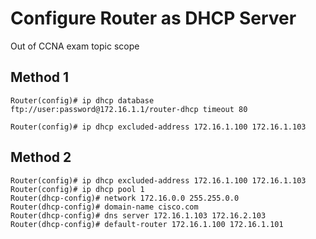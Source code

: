 # Configure Router as DHCP Server
Out of CCNA exam topic scope

## Method 1
```
Router(config)# ip dhcp database ftp://user:password@172.16.1.1/router-dhcp timeout 80

Router(config)# ip dhcp excluded-address 172.16.1.100 172.16.1.103
```

## Method 2
```
Router(config)# ip dhcp excluded-address 172.16.1.100 172.16.1.103
Router(config)# ip dhcp pool 1
Router(dhcp-config)# network 172.16.0.0 255.255.0.0
Router(dhcp-config)# domain-name cisco.com
Router(dhcp-config)# dns server 172.16.1.103 172.16.2.103
Router(dhcp-config)# default-router 172.16.1.100 172.16.1.101
```
